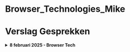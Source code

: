 # Browser_Technologies_Mike

# Verslag Gesprekken

<details>
<summary><strong>8 februari 2025 - Browser Tech</strong></summary>

### Gesprek: Browser Tech

#### Voortgang

- Inputvelden geanalyseerd en op detailniveau bekeken.
- Onderzoek naar regular expressions (mogelijk via RegExr tool) voor pattern-gebaseerde invoer.
- Breder perspectief bekijken:
  - Anchors naar andere vragen of nieuwe vragen toevoegen indien nodig.
  - Vragen verbergen of invalideren afhankelijk van andere invoer.
  - Inputwaarde doorgeven aan andere vragen indien hetzelfde antwoord vereist is (bijv. "Vul ook in bij vraag 5k").

</details>
